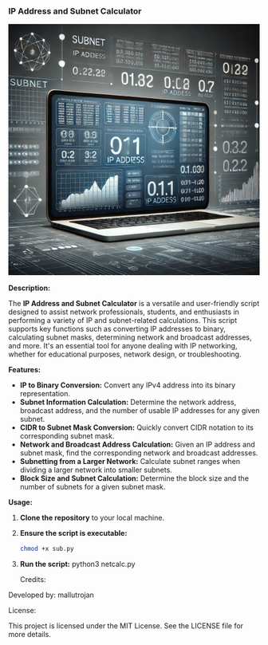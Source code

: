 ### IP Address and Subnet Calculator

![Subnet Calculator Image](https://github.com/mallutrojan/IP-Subnet-Calculator/blob/main/r.png)

**Description:**

The **IP Address and Subnet Calculator** is a versatile and user-friendly script designed to assist network professionals, students, and enthusiasts in performing a variety of IP and subnet-related calculations. This script supports key functions such as converting IP addresses to binary, calculating subnet masks, determining network and broadcast addresses, and more. It's an essential tool for anyone dealing with IP networking, whether for educational purposes, network design, or troubleshooting.

**Features:**

- **IP to Binary Conversion:** Convert any IPv4 address into its binary representation.
- **Subnet Information Calculation:** Determine the network address, broadcast address, and the number of usable IP addresses for any given subnet.
- **CIDR to Subnet Mask Conversion:** Quickly convert CIDR notation to its corresponding subnet mask.
- **Network and Broadcast Address Calculation:** Given an IP address and subnet mask, find the corresponding network and broadcast addresses.
- **Subnetting from a Larger Network:** Calculate subnet ranges when dividing a larger network into smaller subnets.
- **Block Size and Subnet Calculation:** Determine the block size and the number of subnets for a given subnet mask.

**Usage:**

1. **Clone the repository** to your local machine.
2. **Ensure the script is executable:**
   ```bash
   chmod +x sub.py
3. **Run the script:**
   python3 netcalc.py


   Credits:

Developed by: mallutrojan

License:

This project is licensed under the MIT License. See the LICENSE file for more details.
